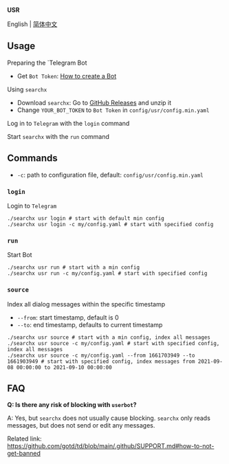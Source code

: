 **USR**

English | [简体中文](README.zh.md)

## Usage

Preparing the `Telegram Bot

- Get `Bot Token`: [How to create a Bot](https://core.telegram.org/bots#6-botfather)

Using `searchx`

- Download `searchx`: Go to [GitHub Releases](https://github.com/iyear/searchx/releases) and unzip it
- Change `YOUR_BOT_TOKEN` to `Bot Token` in `config/usr/config.min.yaml`

Log in to `Telegram` with the `login` command

Start `searchx` with the `run` command

## Commands

- `-c`: path to configuration file, default: `config/usr/config.min.yaml`

### `login`

Login to `Telegram`

```shell
./searchx usr login # start with default min config
./searchx usr login -c my/config.yaml # start with specified config
```

### `run`

Start Bot

```shell
./searchx usr run # start with a min config
./searchx usr run -c my/config.yaml # start with specified config
```

### `source`
Index all dialog messages within the specific timestamp

- `--from`: start timestamp, default is 0
- `--to`: end timestamp, defaults to current timestamp

```shell
./searchx usr source # start with a min config, index all messages
./searchx usr source -c my/config.yaml # start with specified config, index all messages
./searchx usr source -c my/config.yaml --from 1661703949 --to 1661903949 # start with specified config, index messages from 2021-09-08 00:00:00 to 2021-09-10 00:00:00
```

## FAQ

**Q: Is there any risk of blocking with `userbot`?**

A: Yes, but `searchx` does not usually cause blocking. `searchx` only reads messages, but does not send or edit any messages.

Related link: https://github.com/gotd/td/blob/main/.github/SUPPORT.md#how-to-not-get-banned
